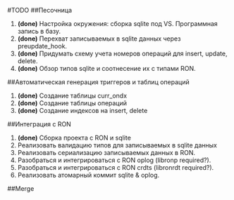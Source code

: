 #TODO
##Песочница
1. __(done)__ Настройка окружения: сборка sqlite под VS. Программная запись в базу. 
2. __(done)__ Перехват записываемых в sqlite данных через preupdate_hook.
3. __(done)__ Придумать схему учета номеров операций для insert, update, delete. 
4. __(done)__ Обзор типов sqlite и соотнесение их с типами RON.

##Автоматическая генерация триггеров и таблиц операций
1. __(done)__ Создание таблицы curr_ondx
2. __(done)__ Создание таблицы операций
3. __(done)__ Создание индексов на insert, delete

##Интеграция с RON
1. __(done)__ Сборка проекта с RON и sqlite
2. Реализовать валидацию типов для записываемых в sqlite данных
3. Реализовать сериализацию записываемых данных в RON.
4. Разобраться и интегрироваться с RON oplog (libronp required?).
5. Разобраться и интегрироваться с RON crdts (libronrdt required?).
6. Реализовать атомарный коммит sqlite & oplog.

##Merge
